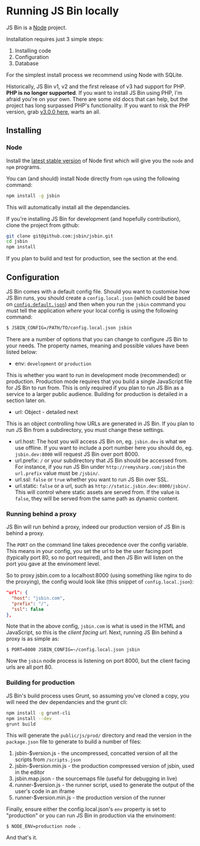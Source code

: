 # Running JS Bin locally

JS Bin is a [Node](http://nodejs.org) project.

Installation requires just 3 simple steps:

1. Installing code
2. Configuration
3. Database

For the simplest install process we recommend using Node with SQLite.

Historically, JS Bin v1, v2 and the first release of v3 had support for PHP. **PHP is no longer supported**. If you want to install JS Bin using PHP, I'm afraid you're on your own. There are some old docs that can help, but the project has long surpassed PHP's functionality.  If you want to risk the PHP version, grab [v3.0.0 here](https://github.com/jsbin/jsbin/releases), warts an all.

## Installing

### Node

Install the [latest stable version](http://nodejs.org/) of Node first which will give you the `node` and `npm` programs.

You can (and should) install Node directly from `npm` using the following command:

```bash
npm install -g jsbin
```

This will automatically install all the dependancies.

If you're installing JS Bin for development (and hopefully contribution), clone the project from github:

```bash
git clone git@github.com:jsbin/jsbin.git
cd jsbin
npm install
```

If you plan to build and test for production, see the section at the end.

## Configuration

JS Bin comes with a default config file. Should you want to customise how JS Bin runs, you should create a `config.local.json` (which could be based on [`config.default.json`](https://github.com/jsbin/jsbin/blob/master/config.default.json)) and then when you run the `jsbin` command you must tell the application *where* your local config is using the following command:


```bash
$ JSBIN_CONFIG=/PATH/TO/config.local.json jsbin
```

There are a number of options that you can change to configure JS Bin to your needs. The property names, meaning and possible values have been listed below:

* env: `development` or `production`

This is whether you want to run in development mode (recommended) or production. Production mode requires that you build a single JavaScript file for JS Bin to run from. This is only required if you plan to run JS Bin as a service to a larger public audience. Building for production is detailed in a section later on.

* url: Object - detailed next

This is an object controlling how URLs are generated in JS Bin. If you plan to run JS Bin from a subdirectory, you must change these settings.

* url.host: The host you will access JS Bin on, eg. `jsbin.dev` is what we use offline. If you want to include a port number here you should do, eg. `jsbin.dev:8000` will request JS Bin over port 8000.
* url.prefix: `/` or your subdirectory that JS Bin should be accessed from. For instance, if you run JS Bin under `http://remysharp.com/jsbin` the `url.prefix` value must be `/jsbin/`.
* url.ssl: `false` or `true` whether you want to run JS Bin over SSL.
* url.static: `false` or a url, such as `http://static.jsbin.dev:8000/jsbin/`. This will control where static assets are served from. If the value is `false`, they will be served from the same path as dynamic content.

### Running behind a proxy

JS Bin will run behind a proxy, indeed our production version of JS Bin is behind a proxy.

The `PORT` on the command line takes precedence over the config variable. This means in your config, you set the url to be the user facing port (typically port 80, so no port required), and then JS Bin will listen on the port you gave at the envinoment level.

So to proxy jsbin.com to a localhost:8000 (using something like nginx to do the proxying), the config would look like (this snippet of `config.local.json`):

```json
"url": {
  "host": "jsbin.com",
  "prefix": "/",
  "ssl": false
},
```

Note that in the above config, `jsbin.com` is what is used in the HTML and JavaScript, so this is the *client facing url*. Next, running JS Bin behind a proxy is as simple as:

    $ PORT=8000 JSBIN_CONFIG=~/config.local.json jsbin

Now the `jsbin` node process is listening on port 8000, but the client facing urls are all port 80.

### Building for production

JS Bin's build process uses Grunt, so assuming you've cloned a copy, you will need the dev dependancies and the grunt cli:

```bash
npm install -g grunt-cli
npm install --dev
grunt build
```

This will generate the `public/js/prod/` directory and read the version in the `package.json` file to generate to build a number of files:

1. jsbin-$version.js - the uncompressed, concatted version of all the scripts from `/scripts.json`
2. jsbin-$version.min.js - the production compressed version of jsbin, used in the editor
3. jsbin.map.json - the sourcemaps file (useful for debugging in live)
4. runner-$version.js - the runner script, used to generate the output of the user's code in an iframe
5. runner-$version.min.js - the production version of the runner

Finally, ensure either the config.local.json's `env` property is set to "production" or you can run JS Bin in production via the envinoment:

    $ NODE_ENV=production node .

And that's it.
